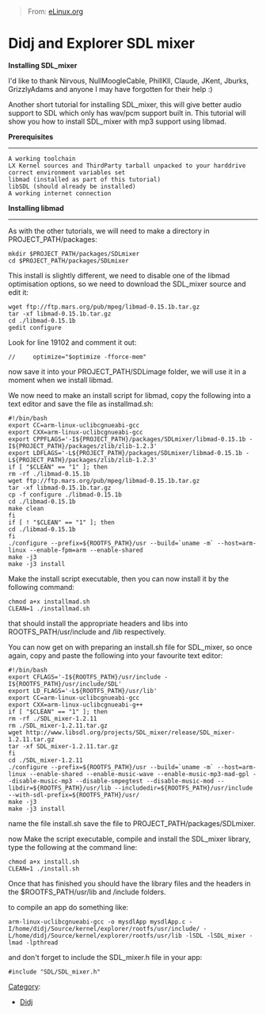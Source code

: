 > From: [eLinux.org](http://eLinux.org/Didj_and_Explorer_SDL_mixer "http://eLinux.org/Didj_and_Explorer_SDL_mixer")


# Didj and Explorer SDL mixer



**Installing SDL\_mixer**

I'd like to thank Nirvous, NullMoogleCable, PhillKll, Claude, JKent,
Jburks, GrizzlyAdams and anyone I may have forgotten for their help :)

Another short tutorial for installing SDL\_mixer, this will give better
audio support to SDL which only has wav/pcm support built in. This
tutorial will show you how to install SDL\_mixer with mp3 support using
libmad.


 **Prerequisites**

* * * * *

    A working toolchain
    LX Kernel sources and ThirdParty tarball unpacked to your harddrive
    correct environment variables set
    libmad (installed as part of this tutorial)
    libSDL (should already be installed)
    A working internet connection

**Installing libmad**

* * * * *

As with the other tutorials, we will need to make a directory in
PROJECT\_PATH/packages:

    mkdir $PROJECT_PATH/packages/SDLmixer
    cd $PROJECT_PATH/packages/SDLmixer

This install is slightly different, we need to disable one of the libmad
optimisation options, so we need to download the SDL\_mixer source and
edit it:

    wget ftp://ftp.mars.org/pub/mpeg/libmad-0.15.1b.tar.gz
    tar -xf libmad-0.15.1b.tar.gz
    cd ./libmad-0.15.1b
    gedit configure

Look for line 19102 and comment it out:

    //     optimize="$optimize -fforce-mem"

now save it into your PROJECT\_PATH/SDLimage folder, we will use it in a
moment when we install libmad.


 We now need to make an install script for libmad, copy the following
into a text editor and save the file as installmad.sh:

    #!/bin/bash
    export CC=arm-linux-uclibcgnueabi-gcc
    export CXX=arm-linux-uclibcgnueabi-gcc
    export CPPFLAGS='-I${PROJECT_PATH}/packages/SDLmixer/libmad-0.15.1b -I${PROJECT_PATH}/packages/zlib/zlib-1.2.3'
    export LDFLAGS='-L${PROJECT_PATH}/packages/SDLmixer/libmad-0.15.1b -L${PROJECT_PATH}/packages/zlib/zlib-1.2.3'
    if [ "$CLEAN" == "1" ]; then
    rm -rf ./libmad-0.15.1b
    wget ftp://ftp.mars.org/pub/mpeg/libmad-0.15.1b.tar.gz
    tar -xf libmad-0.15.1b.tar.gz
    cp -f configure ./libmad-0.15.1b
    cd ./libmad-0.15.1b
    make clean
    fi
    if [ ! "$CLEAN" == "1" ]; then
    cd ./libmad-0.15.1b
    fi
    ./configure --prefix=${ROOTFS_PATH}/usr --build=`uname -m` --host=arm-linux --enable-fpm=arm --enable-shared
    make -j3
    make -j3 install


 Make the install script executable, then you can now install it by the
following command:

    chmod a+x installmad.sh
    CLEAN=1 ./installmad.sh


 that should install the appropriate headers and libs into
ROOTFS\_PATH/usr/include and /lib respectively.


 You can now get on with preparing an install.sh file for SDL\_mixer, so
once again, copy and paste the following into your favourite text
editor:

    #!/bin/bash
    export CFLAGS='-I${ROOTFS_PATH}/usr/include -I${ROOTFS_PATH}/usr/include/SDL'
    export LD_FLAGS='-L${ROOTFS_PATH}/usr/lib'
    export CC=arm-linux-uclibcgnueabi-gcc
    export CXX=arm-linux-uclibcgnueabi-g++
    if [ "$CLEAN" == "1" ]; then
    rm -rf ./SDL_mixer-1.2.11
    rm ./SDL_mixer-1.2.11.tar.gz
    wget http://www.libsdl.org/projects/SDL_mixer/release/SDL_mixer-1.2.11.tar.gz
    tar -xf SDL_mixer-1.2.11.tar.gz
    fi
    cd ./SDL_mixer-1.2.11
    ./configure --prefix=${ROOTFS_PATH}/usr --build=`uname -m` --host=arm-linux --enable-shared --enable-music-wave --enable-music-mp3-mad-gpl --disable-music-mp3 --disable-smpegtest --disable-music-mod --libdir=${ROOTFS_PATH}/usr/lib --includedir=${ROOTFS_PATH}/usr/include --with-sdl-prefix=${ROOTFS_PATH}/usr/
    make -j3
    make -j3 install


 name the file install.sh save the file to
PROJECT\_PATH/packages/SDLmixer.

now Make the script executable, compile and install the SDL\_mixer
library, type the following at the command line:

    chmod a+x install.sh
    CLEAN=1 ./install.sh


 Once that has finished you should have the library files and the
headers in the \$ROOTFS\_PATH/usr/lib and /include folders.

to compile an app do something like:

    arm-linux-uclibcgnueabi-gcc -o mysdlApp mysdlApp.c -I/home/didj/Source/kernel/explorer/rootfs/usr/include/ -L/home/didj/Source/kernel/explorer/rootfs/usr/lib -lSDL -lSDL_mixer -lmad -lpthread

and don't forget to include the SDL\_mixer.h file in your app:

    #include "SDL/SDL_mixer.h"


[Category](http://eLinux.org/Special:Categories "Special:Categories"):

-   [Didj](http://eLinux.org/Category:Didj "Category:Didj")


